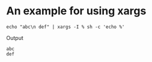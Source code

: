 # An example for using xargs

```
echo "abc\n def" | xargs -I % sh -c 'echo %'
```

Output
```
abc
def
```

